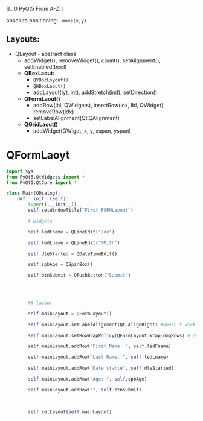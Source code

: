 [[_ 0 PyQt5 From A-Z]]

absolute positioning: `.move(x,y)`

## Layouts:
- QLayout - abstract class
	- addWidget(), removeWidget(), count(), setAlignment(), setEnabled(bool)
	- **QBoxLaout**:
		- `QVBocLoyout()`
		- `QHBoxLaout()`
		- addLayout(lyt, int), addStretch(init), setDirection()
	- **QFormLaout()**
		- addRow(lbl, QWidgets), insertRow(idx, lbl, QWidget), removeRow(idx)
		- setLabelAlignment(Qt.QAlignment)
	- **QGridLaout()**
		- addWidget(QWiget, x, y, xspan, yspan)



# QFormLaoyt
```python
import sys
from PyQt5.QtWidgets import *
from PyQt5.QtCore import *

class Main(QDialog):
    def __init__(self):
        super().__init__()
        self.setWindowTitle("First FORMLayout")

        # widgets

        self.ledFname = QLineEdit("Joe")

        self.ledLname = QLineEdit("SMith")

        self.dteStarted = QDateTimeEdit()

        self.spbAge = QSpinBox()

        self.btnSubmit = QPushButton("Submit")

  
  

        ## layout

        self.mainLayout = QFormLayout()

        self.mainLayout.setLabelAlignment(Qt.AlignRight) #doesn't work

        self.mainLayout.setRowWrapPolicy(QFormLayout.WrapLongRows) # doesn't work

        self.mainLayout.addRow("First Name: ", self.ledFname)

        self.mainLayout.addRow("Last Name: ", self.ledLname)

        self.mainLayout.addRow("Date starte", self.dteStarted)

        self.mainLayout.addRow("Age: ", self.spbAge)

        self.mainLayout.addRow("", self.btnSubmit)

  

        self.setLayout(self.mainLayout)
```





